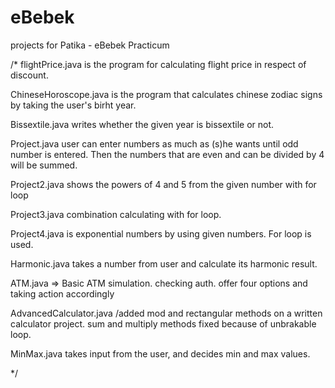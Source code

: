 # eBebek
projects for Patika -  eBebek Practicum

/* flightPrice.java is the program for calculating flight price in respect of discount.

ChineseHoroscope.java is the program that calculates chinese zodiac signs by taking the user's birht year.

Bissextile.java writes whether the given year is bissextile or not.

Project.java user can enter numbers as much as (s)he wants until odd number is entered. Then the numbers that are even and can be divided by 4 will be summed.

Project2.java shows the powers of 4 and 5 from the given number with for loop

Project3.java combination calculating with for loop.

Project4.java is exponential numbers by using given numbers. For loop is used.

Harmonic.java takes a number from user and calculate its harmonic result.

ATM.java  => Basic ATM simulation. checking auth. offer four options and taking action accordingly

AdvancedCalculator.java /added mod and rectangular methods on a written calculator project. sum and multiply methods fixed because of unbrakable loop.

MinMax.java takes input from the user, and decides min and max values.

*/
